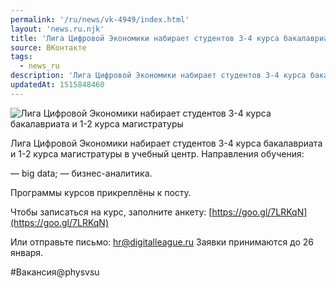 ```yaml
---
permalink: '/ru/news/vk-4949/index.html'
layout: 'news.ru.njk'
title: 'Лига Цифровой Экономики набирает студентов 3-4 курса бакалавриата и 1-2 курса магистратуры'
source: ВКонтакте
tags:
  - news_ru
description: 'Лига Цифровой Экономики набирает студентов 3-4 курса бакалавриата и 1-2 курса магистратуры'
updatedAt: 1515848460
---
```

![Лига Цифровой Экономики набирает студентов 3-4 курса бакалавриата и 1-2 курса магистратуры](https://sun9-67.userapi.com/impf/c840624/v840624582/42c0b/_cSRdhrc1AQ.jpg?size=1280x725&quality=96&sign=e371a47d9f096ff10ae1f3528688d532&c_uniq_tag=3Fg4zJXSZ3lBFIsQJZsfwUvjD0ljo7Tc51kgXC6N0R4&type=album)

Лига Цифровой Экономики набирает студентов 3-4 курса бакалавриата и 1-2 курса магистратуры в учебный центр. Направления обучения:

— big data;
— бизнес-аналитика.

Программы курсов прикреплёны к посту.

Чтобы записаться на курс, заполните анкету: [https://goo.gl/7LRKqN](https://goo.gl/7LRKqN)

Или отправьте письмо: hr@digitalleague.ru
Заявки принимаются до 26 января.

#Вакансия@physvsu
